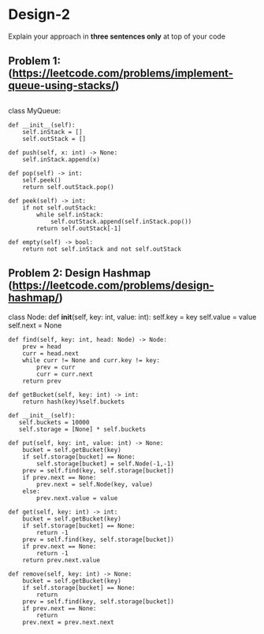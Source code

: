 # Design-2

Explain your approach in **three sentences only** at top of your code


## Problem 1: (https://leetcode.com/problems/implement-queue-using-stacks/)
## 

class MyQueue:

    def __init__(self):
        self.inStack = []
        self.outStack = []
        
    def push(self, x: int) -> None:
        self.inStack.append(x)

    def pop(self) -> int:
        self.peek()
        return self.outStack.pop()

    def peek(self) -> int:
        if not self.outStack:
            while self.inStack:
                self.outStack.append(self.inStack.pop())
            return self.outStack[-1]
            
    def empty(self) -> bool:
        return not self.inStack and not self.outStack

## Problem 2: Design Hashmap (https://leetcode.com/problems/design-hashmap/)
class Node:
        def __init__(self, key: int, value: int):
            self.key = key
            self.value = value
            self.next = None
    
    def find(self, key: int, head: Node) -> Node:
        prev = head
        curr = head.next
        while curr != None and curr.key != key:
            prev = curr
            curr = curr.next
        return prev

    def getBucket(self, key: int) -> int:
        return hash(key)%self.buckets

    def __init__(self):
       self.buckets = 10000
       self.storage = [None] * self.buckets 

    def put(self, key: int, value: int) -> None:
        bucket = self.getBucket(key)
        if self.storage[bucket] == None:
            self.storage[bucket] = self.Node(-1,-1)        
        prev = self.find(key, self.storage[bucket])
        if prev.next == None:
            prev.next = self.Node(key, value)
        else:
            prev.next.value = value

    def get(self, key: int) -> int:
        bucket = self.getBucket(key)
        if self.storage[bucket] == None:
            return -1
        prev = self.find(key, self.storage[bucket])
        if prev.next == None:
            return -1
        return prev.next.value

    def remove(self, key: int) -> None:
        bucket = self.getBucket(key)
        if self.storage[bucket] == None:
            return
        prev = self.find(key, self.storage[bucket])
        if prev.next == None:
            return
        prev.next = prev.next.next



